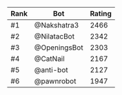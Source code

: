 Rank|Bot|Rating
---|---|---
#1|@Nakshatra3|2466
#2|@NilatacBot|2342
#3|@OpeningsBot|2303
#4|@CatNail|2167
#5|@anti-bot|2127
#6|@pawnrobot|1947
